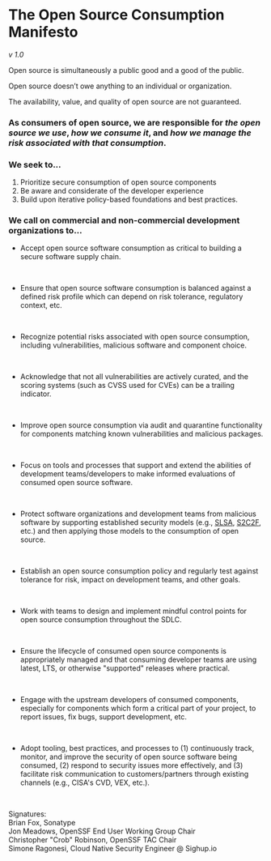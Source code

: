 # The Open Source Consumption Manifesto
_v 1.0_

Open source is simultaneously a public good and a good of the public.

Open source doesn’t owe anything to an individual or organization.  

The availability, value, and quality of open source are not guaranteed.

### As consumers of open source, we are responsible for *the open source we use*, *how we consume it*, and *how we manage the risk associated with that consumption*.

### We seek to...

1. Prioritize secure consumption of open source components
2. Be aware and considerate of the developer experience
3. Build upon iterative policy-based foundations and best practices. 

### We call on commercial and non-commercial development organizations to…

* Accept open source software consumption as critical to building a secure software supply chain.
<br>

* Ensure that open source software consumption is balanced against a defined risk profile which can depend on risk tolerance, regulatory context, etc.
<br>

* Recognize potential risks associated with open source consumption, including vulnerabilities, malicious software and component choice.
<br>

* Acknowledge that not all vulnerabilities are actively curated, and the scoring systems (such as  CVSS used for CVEs) can be a trailing indicator.
<br>

* Improve open source consumption via audit and quarantine functionality for components matching known vulnerabilities and malicious packages.
<br> 

* Focus on tools and processes that support and extend the abilities of development teams/developers to make informed evaluations of consumed open source software.
<br>

* Protect software organizations and development teams from malicious software by supporting established security models (e.g., [SLSA], [S2C2F], etc.) and then applying those models to the consumption of open source.
<br>

* Establish an open source consumption policy and regularly test against tolerance for risk, impact on development teams, and other goals.
<br>

* Work with teams to design and implement mindful control points for open source consumption throughout the SDLC.
<br>

* Ensure the lifecycle of consumed open source components is appropriately managed and that consuming developer teams are using latest, LTS, or otherwise "supported" releases where practical.
<br>

* Engage with the upstream developers of consumed components, especially for components which form a critical part of your project, to report issues, fix bugs, support development, etc.
<br>

* Adopt tooling, best practices, and processes to (1) continuously track, monitor, and improve the security of open source software being consumed, (2) respond to security issues more effectively, and (3) facilitate risk communication to customers/partners through existing channels (e.g., CISA's CVD, VEX, etc.). 
<br>
<p>
  Signatures:<br>
  Brian Fox, Sonatype<br>
  Jon Meadows, OpenSSF End User Working Group Chair<br>
  Christopher "Crob" Robinson, OpenSSF TAC Chair<br>
  Simone Ragonesi, Cloud Native Security Engineer @ Sighup.io<br>

</p>

[SLSA]: https://slsa.dev/
[S2C2F]: https://github.com/ossf/s2c2f
